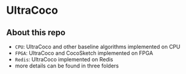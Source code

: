 # UltraCoco
## About this repo

- `CPU`: UltraCoco and other baseline algorithms implemented on CPU
- `FPGA`: UltraCoco and CocoSketch implemented on FPGA
- `Redis`: UltraCoco implemented on Redis
- more details can be found in three folders
